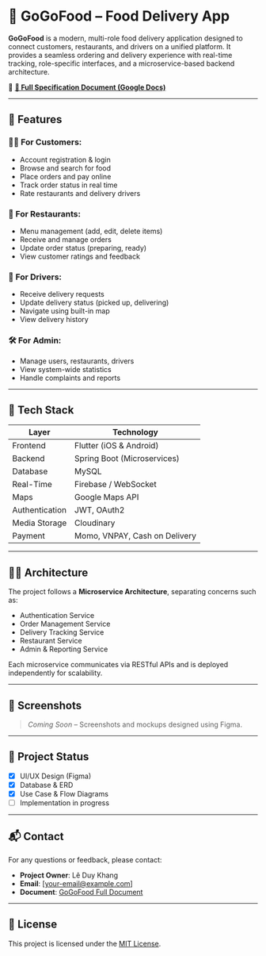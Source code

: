 # 🍔 GoGoFood – Food Delivery App

**GoGoFood** is a modern, multi-role food delivery application designed to connect customers, restaurants, and drivers on a unified platform. It provides a seamless ordering and delivery experience with real-time tracking, role-specific interfaces, and a microservice-based backend architecture.

📄 **[📘 Full Specification Document (Google Docs)](https://docs.google.com/document/d/10to7R8pKmIlqJIzjFTqDZrrXIzEHq1eTMEEoiog3Z2I/edit?hl=vi&tab=t.0#heading=h.ug3o61ffdhx1)**

---

## 🚀 Features

### 🧑‍🍳 For Customers:
- Account registration & login
- Browse and search for food
- Place orders and pay online
- Track order status in real time
- Rate restaurants and delivery drivers

### 🏪 For Restaurants:
- Menu management (add, edit, delete items)
- Receive and manage orders
- Update order status (preparing, ready)
- View customer ratings and feedback

### 🛵 For Drivers:
- Receive delivery requests
- Update delivery status (picked up, delivering)
- Navigate using built-in map
- View delivery history

### 🛠️ For Admin:
- Manage users, restaurants, drivers
- View system-wide statistics
- Handle complaints and reports

---

## 🧱 Tech Stack

| Layer          | Technology                     |
|----------------|-------------------------------|
| Frontend       | Flutter (iOS & Android)       |
| Backend        | Spring Boot (Microservices)   |
| Database       | MySQL                         |
| Real-Time      | Firebase / WebSocket          |
| Maps           | Google Maps API               |
| Authentication | JWT, OAuth2                   |
| Media Storage  | Cloudinary                    |
| Payment        | Momo, VNPAY, Cash on Delivery |

---

## 🧑‍💻 Architecture

The project follows a **Microservice Architecture**, separating concerns such as:
- Authentication Service
- Order Management Service
- Delivery Tracking Service
- Restaurant Service
- Admin & Reporting Service

Each microservice communicates via RESTful APIs and is deployed independently for scalability.

---

## 📸 Screenshots

> _Coming Soon_ – Screenshots and mockups designed using Figma.

---

## 📌 Project Status

- [x] UI/UX Design (Figma)
- [x] Database & ERD
- [x] Use Case & Flow Diagrams
- [ ] Implementation in progress

---

## 📬 Contact

For any questions or feedback, please contact:
- **Project Owner**: Lê Duy Khang
- **Email**: [your-email@example.com]
- **Document**: [GoGoFood Full Document](https://docs.google.com/document/d/10to7R8pKmIlqJIzjFTqDZrrXIzEHq1eTMEEoiog3Z2I/edit?hl=vi&tab=t.0#heading=h.ug3o61ffdhx1)

---

## 📄 License

This project is licensed under the [MIT License](LICENSE).
